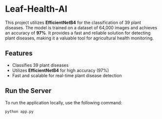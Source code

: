 # Leaf-Health-AI

This project utilizes **EfficientNetB4** for the classification of 39 plant diseases. The model is trained on a dataset of 64,000 images and achieves an accuracy of **97%**. It provides a fast and reliable solution for detecting plant diseases, making it a valuable tool for agricultural health monitoring.

## Features
- Classifies 39 plant diseases
- Utilizes **EfficientNetB4** for high accuracy (97%)
- Fast and scalable for real-time plant disease detection

## Run the Server

To run the application locally, use the following command:

```bash
python app.py
